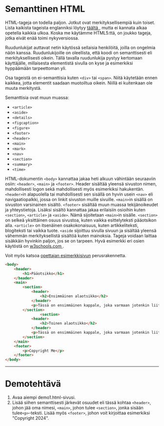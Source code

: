 # Semanttinen HTML

HTML-tageja on todella paljon. Jotkut ovat merkityksellisempiä kuin toiset. Lista kaikista tageista englanniksi löytyy [ täältä ](https://www.w3schools.com/TAGS/default.asp)<base target="_blank">, mutta ei kannata alkaa opetella kaikkia ulkoa. Koska me käytämme HTML5:ttä, on joukko tageja, jotka eivät enää toimi nykyversiossa.

Ruudunlukijat auttavat netin käytössä sellaisia henkilöitä, joilla on ongelmia näön kanssa. Ruudunlukijoille on oleellista, että koodi on semanttisesti eli merkityksellisesti oikein. Tällä tavalla ruudunlukija pystyy kertomaan käyttäjälle, millaisesta elementistä sivulla on kyse ja esimerkiksi hyppäämään tarpeettoman yli.

Osa tageistä on ei-semanttisia kuten ``<div>`` tai ``<span>``. Niitä käytetään ennen kaikkea, jotta elementit saadaan muotoiltua oikein. Niillä ei kuitenkaan ole muuta merkitystä.

Semanttisia ovat muun muassa:
- ``<article>``
- ``<aside>``
- ``<details>``
- ``<figcaption>``
- ``<figure>``
- ``<footer>``
- ``<header>``
- ``<main>``
- ``<mark>``
- ``<nav>``
- ``<section>``
- ``<summary>``
- ``<time>``

HTML-dokumentin ``<body>`` kannattaa jakaa heti alkuun vähintään seuraaviin osiin: ``<header>``, ``<main>`` ja ``<footer>``. Header sisältää yleensä sivuston nimen, mahdollisesti logon sekä mahdollisesti myös esimerkiksi hakukentän. ``<header>``in alapuolella tai mahdollisesti sen sisällä on hyvin usein ``<nav>`` eli navigaatiopalkki, jossa on linkit sivuston muille sivuille. ``<main>``in sisällä on sivuston varsinainen sisältö. ``<footer>`` sisältää muun muassa tekijänoikeudet ja yhteystietoja. Lisäksi sisältö kannattaa jakaa erilaisiin osioihin kuten ``<section>``, ``<article>`` ja ``<aside>``. Nämä sijoitetaan ``<main>``in sisälle. ``<section>`` on selkeä yksittäinen osuus sivustoa, kuten vaikka esittelyteksti pääotsikon alla. ``<article>`` on itsenäinen osakokonaisuus, kuten artikkeliteksti, blogiteksti tai vaikka tuote. ``<aside`` sijoittuu sivulla sivuun ja sisältää yleensä vähemmän merkityksellistä sisältöä kuten mainoksia. Tageja voidaan laittaa sisäkkäin hyvinkin paljon, jos se on tarpeen. Hyvä esimerkki eri osien käytöstä on [ w3schools.com ](https://www.w3schools.com/html/default.asp)<base target="_blank">.

Voit myös katsoa [opettajan esimerkkisivun](https://treduan.github.io/structure_example/)<base target="_blank"> perusrakennetta.

```HTML 
<body>
    <header>
        <h1>Pääotsikko</h1>
    </header>
    <main>
        <section>
            <header>
                <h2>Ensimmäinen alaotsikko</h2>
            </header>        
            <p>Tässä on ensimmäinen kappale, joka varmaan jotenkin liittyy alaotsikkoon.</p>
        </section>
                <section>
            <header>
                <h2>Toinen alaotsikko</h2>
            </header>        
            <p>Tässä on ensimmäinen kappale, joka varmaan jotenkin liittyy alaotsikkoon.</p>
        </section>
    </main>
    <footer>
        <p>Copyright Me</p>
    </footer>
</body>
```

---

# Demotehtävä

1. Avaa aiempi demo1.html-sivusi.
2. Lisää siihen semanttisesti järkevät osuudet eli tässä kohtaa ``<header>``, johon jää oma nimesi, ``<main>``, johon tulee ``<section>``, jonka sisään tulee``<p>``-teksti. Lisää myös ``<footer>``, johon voit kirjoittaa esimerkiksi "Copyright <oma nimi> 2024".
